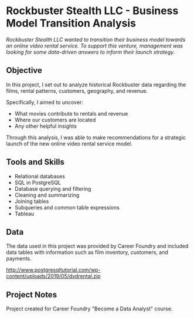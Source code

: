 # Rockbuster Stealth LLC - Business Model Transition Analysis
_Rockbuster Stealth LLC wanted to transition their business model towards an online video rental service. To support this venture, management was looking for some data-driven answers to inform their launch strategy._

## Objective
In this project, I set out to analyze historical Rockbuster data regarding the films, rental patterns, customers, geography, and revenue.

Specifically, I aimed to uncover:
- What movies contribute to rentals and revenue
- Where our customers are located
- Any other helpful insights
  
Through this analysis, I was able to make recommendations for a strategic launch of the new online video rental service model.

## Tools and Skills
- Relational databases
- SQL in PostgreSQL
- Database querying and filtering
- Cleaning and summarizing
- Joining tables
- Subqueries and common table expressions
- Tableau

## Data
The data used in this project was provided by Career Foundry and included data tables with information such as film inventory, customers, and payments.

http://www.postgresqltutorial.com/wp-content/uploads/2019/05/dvdrental.zip 

## Project Notes
Project created for Career Foundry "Become a Data Analyst" course.
